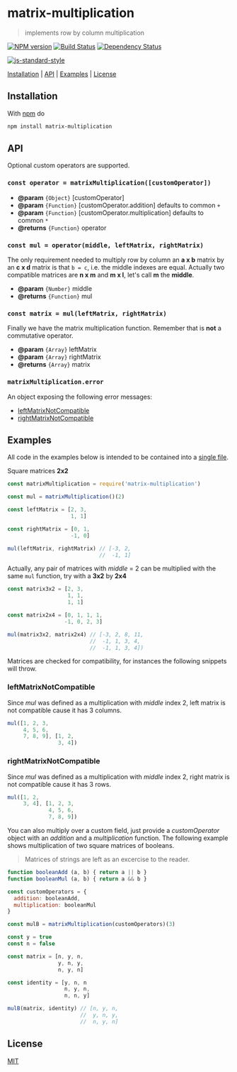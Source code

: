 # matrix-multiplication

> implements row by column multiplication

[![NPM version](https://badge.fury.io/js/matrix-multiplication.svg)](http://badge.fury.io/js/matrix-multiplication) [![Build Status](https://travis-ci.org/fibo/matrix-multiplication.svg?branch=master)](https://travis-ci.org/fibo/matrix-multiplication?branch=master) [![Dependency Status](https://gemnasium.com/fibo/matrix-multiplication.svg)](https://gemnasium.com/fibo/matrix-multiplication)

[![js-standard-style](https://cdn.rawgit.com/feross/standard/master/badge.svg)](https://github.com/feross/standard)

[Installation](#installation) |
[API](#api) |
[Examples](#examples) |
[License](#license)

## Installation

With [npm](https://npmjs.org/) do

```bash
npm install matrix-multiplication
```

## API

Optional custom operators are supported.

### `const operator = matrixMultiplication([customOperator])`

* **@param** `{Object}` [customOperator]
* **@param** `{Function}` [customOperator.addition] defaults to common `+`
* **@param** `{Function}` [customOperator.multiplication] defaults to common `*`
* **@returns** `{Function}` operator

### `const mul = operator(middle, leftMatrix, rightMatrix)`

The only requirement needed to multiply row by column an **a x b** matrix by
an **c x d** matrix is that `b = c`, i.e. the middle indexes are equal.
Actually two compatible matrices are **n x m** and **m x l**, let's call **m** the **middle**.

* **@param** `{Number}` middle
* **@returns** `{Function}` mul

### `const matrix = mul(leftMatrix, rightMatrix)`

Finally we have the matrix multiplication function. Remember that is **not** a
commutative operator.

* **@param** `{Array}` leftMatrix
* **@param** `{Array}` rightMatrix
* **@returns** `{Array}` matrix

### `matrixMultiplication.error`

An object exposing the following error messages:

* [leftMatrixNotCompatible](#leftmatrixnotcompatible)
* [rightMatrixNotCompatible](#rightmatrixnotcompatible)

## Examples

All code in the examples below is intended to be contained into a [single file](https://github.com/fibo/matrix-multiplication/blob/master/test.js).

Square matrices **2x2**

```javascript
const matrixMultiplication = require('matrix-multiplication')

const mul = matrixMultiplication()(2)

const leftMatrix = [2, 3,
                    1, 1]

const rightMatrix = [0, 1,
                    -1, 0]

mul(leftMatrix, rightMatrix) // [-3, 2,
                             //  -1, 1]
```

Actually, any pair of matrices with *middle* = 2 can be multiplied with the same `mul`
function, try with a **3x2** by **2x4**

```javascript
const matrix3x2 = [2, 3,
                   1, 1,
                   1, 1]

const matrix2x4 = [0, 1, 1, 1,
                  -1, 0, 2, 3]

mul(matrix3x2, matrix2x4) // [-3, 2, 8, 11,
                          //  -1, 1, 3, 4,
                          //  -1, 1, 3, 4])
```

Matrices are checked for compatibility, for instances the following snippets will throw.

### leftMatrixNotCompatible

Since *mul* was defined as a multiplication with *middle* index 2, left matrix is
not compatible cause it has 3 columns.

```javascript
mul([1, 2, 3,
     4, 5, 6,
     7, 8, 9], [1, 2,
                3, 4])
```

### rightMatrixNotCompatible

Since *mul* was defined as a multiplication with *middle* index 2, right matrix is
not compatible cause it has 3 rows.

```javascript
mul([1, 2,
     3, 4], [1, 2, 3,
             4, 5, 6,
             7, 8, 9])
```

You can also multiply over a custom field, just provide a *customOperator* object with
an *addition* and a *multiplication* function.
The following example shows multiplication of two square matrices of booleans.

> Matrices of strings are left as an excercise to the reader.

```javascript
function booleanAdd (a, b) { return a || b }
function booleanMul (a, b) { return a && b }

const customOperators = {
  addition: booleanAdd,
  multiplication: booleanMul
}

const mulB = matrixMultiplication(customOperators)(3)

const y = true
const n = false

const matrix = [n, y, n,
                y, n, y,
                n, y, n]

const identity = [y, n, n
                  n, y, n,
                  n, n, y]

mulB(matrix, identity) // [n, y, n,
                       //  y, n, y,
                       //  n, y, n]
```

## License

[MIT](http://g14n.info/mit-license/)

